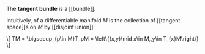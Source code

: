 The **tangent bundle** is a [[bundle]].

Intuitively, of a differentiable manifold $M$ is the collection of [[tangent space]]s on $M$ by [[disjoint union]]:

\\[
TM = \bigsqcup_{p\in M}T_pM = \left\\{(x,y)\mid x\in M,\,y\in T_{x}M\right\\}
\\]

